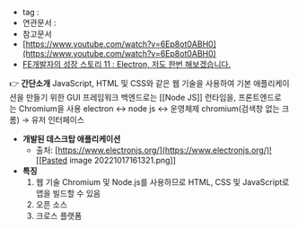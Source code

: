 - tag : 
- 연관문서 : 
- 참고문서
- [https://www.youtube.com/watch?v=6Ep8ot0ABH0](https://www.youtube.com/watch?v=6Ep8ot0ABH0)
-  [FE개발자의 성장 스토리 11 : Electron, 저도 한번 해보겠습니다.](https://tech.kakao.com/2021/08/17/frontend-growth-11/)


👉 **간단소개**
	JavaScript, HTML 및 CSS와 같은 웹 기술을 사용하여 기본 애플리케이션을 만들기 위한 GUI 프레임워크
	백엔드로는 [[Node JS]] 런타임을, 프론트엔드로는 Chromium을 사용
	electron ↔ node js ↔ 운영체제
	chromium(검색창 없는 크롬) → 유저 인터페이스



- **개발된 데스크탑 애플리케이션**
   - 출처: [https://www.electronjs.org/](https://www.electronjs.org/)![[Pasted image 20221017161321.png]]
- **특징**
    1.  웹 기술
        Chromium 및 Node.js를 사용하므로 HTML, CSS 및 JavaScript로 앱을 빌드할 수 있음
    2.  오픈 소스
    3.  크로스 플랫폼 